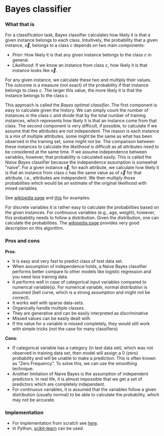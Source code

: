 # Bayes classifier

### What that is

For a classification task, Bayes classifier calculates how likely it is that a given instance belongs to each class. Intuitively, the probability that a given instance, $\vec x$, belongs to a class $c$ depends on two main components:

* _Prior_: How likely it is that any given instance belongs to the class $c$ in general. 
* _Likelihood_: If we know an instance from class $c$, how likely it is that instance looks like $\vec x$.

For any given instance, we calculate these two and multiply their values. The outcome is a measure \(not exact\) of the probability if that instance belongs to class $c$. The larger this value, the more likely it is that the instance belongs to the class $c$.

This approach is called the _Bayes optimal classifier_. The first component is easy to calculate given the history. We can simply count the number of instances in the class $c$ and divide that by the total number of training instances, which represents how likely it is that an instance come from that class. The second component is very difficult, if possible, to calculate if we assume that the attributes are not independent. The reason is each instance is a _mix_ of multiple attributes, some might be the same as what has been observed in the training set, some might not be. The comparison between these instances to calculate the _likelihood_ is difficult as all attributes need to be considered at the same time. If we assume independence between variables, however, that probability is calculated easily. This is called the _Naive Bayes_ classifier because the independence assumption is somewhat "naive". For a given instance $\vec x$, for each attribute, we calculate how likely it is that an instance from class $c$ has the same value as of $\vec x$ for that attribute, i.e., attributes are independent. We then multiply those probabilities which would be an estimate of the original likelihood with mixed variables.

See [wikipedia page](https://en.wikipedia.org/wiki/Naive_Bayes_classifier) and [this](https://www.geeksforgeeks.org/naive-bayes-classifiers/) for examples.

For discrete variables it is rather easy to calculate the probabilities based on the given instances. For continuous variables \(e.g., age, weight\), however, this probability needs to follow a distribution. Given the distribution, one can calculate the probabilities. The [wikipedia page](https://en.wikipedia.org/wiki/Naive_Bayes_classifier) provides very good description on this algorithm.

### Pros and cons

**Pros**:

* It is easy and very fast to predict class of test data set. 
* When assumption of independence holds, a Naive Bayes classifier performs better compare to other models like logistic regression and you need less training data.
* It performs well in case of categorical input variables compared to numerical variable\(s\). For numerical variable, normal distribution is assumed \(bell curve, which is a strong assumption and might not be correct\).
* It works well with sparse data-sets.
* Organically handle multiple classes.
* They are generative and can be easily interpreted as discriminative
* Missed values can be easily dealt with
* If the value for a variable is missed completely, they would still work with simple tricks \(not the case for many classifiers\)

**Cons**:

* If categorical variable has a category \(in test data set\), which was not observed in training data set, then model will assign a 0 \(zero\) probability and will be unable to make a prediction. This is often known as “Zero Frequency”. To solve this, we can use the smoothing technique.
* Another limitation of Naive Bayes is the assumption of independent predictors. In real life, it is almost impossible that we get a set of predictors which are completely independent.
* For continuous variables, it is assumed that the variables follow a given distribution \(usually normal\) to be able to calculate the probability, which may not be accurate. 

### Implementation

* For implementation from scratch see [here](https://www.analyticsvidhya.com/blog/2017/09/naive-bayes-explained/). 
* In Python, [scikit-learn](https://scikit-learn.org/stable/modules/naive_bayes.html) can be used.



